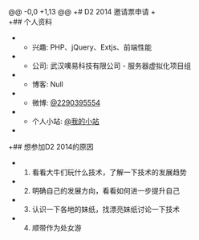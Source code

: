 @@ -0,0 +1,13 @@
+# D2 2014 邀请票申请
+	
+## 个人资料
+  - 兴趣: PHP、jQuery、Extjs、前端性能
+  - 公司: 武汉噢易科技有限公司 - 服务器虚拟化项目组
+  - 博客: Null
+  - 微博: [@2290395554](http://weibo.com/u/2290395554)
+  - 个人小站: [@我的小站](http://blog.jiedanw.com)
+	
+## 想参加D2 2014的原因
+	1. 看看大牛们玩什么技术，了解一下技术的发展趋势
+ 2. 明确自己的发展方向，看看如何进一步提升自己
+	3. 认识一下各地的妹纸，找漂亮妹纸讨论一下技术
+ 4. 顺带作为处女游
